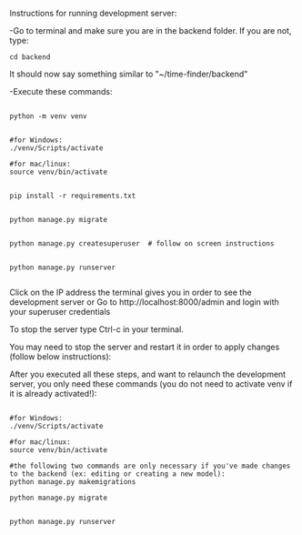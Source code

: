 Instructions for running development server:

-Go to terminal and make sure you are in the backend folder. If you are not, type:

```
cd backend
```

It should now say something similar to "~/time-finder/backend"

-Execute these commands:

```

python -m venv venv


#for Windows:
./venv/Scripts/activate

#for mac/linux:
source venv/bin/activate


pip install -r requirements.txt


python manage.py migrate


python manage.py createsuperuser  # follow on screen instructions
 

python manage.py runserver
 

```
Click on the IP address the terminal gives you in order to see the development server or Go to http://localhost:8000/admin and login with your superuser credentials

To stop the server type Ctrl-c in your terminal.

You may need to stop the server and restart it in order to apply changes (follow below instructions):

After you executed all these steps, and want to relaunch the development server, you only need these commands (you do not need to activate venv if it is already activated!):

```

#for Windows:
./venv/Scripts/activate

#for mac/linux:
source venv/bin/activate

#the following two commands are only necessary if you've made changes to the backend (ex: editing or creating a new model):
python manage.py makemigrations

python manage.py migrate


python manage.py runserver

```
